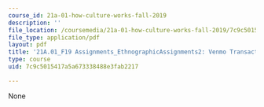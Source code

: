 ```yaml
---
course_id: 21a-01-how-culture-works-fall-2019
description: ''
file_location: /coursemedia/21a-01-how-culture-works-fall-2019/7c9c5015417a5a673338488e3fab2217_MIT21A_01F19_Assignment2_Ex2.pdf
file_type: application/pdf
layout: pdf
title: '21A.01_F19 Assignments_EthnographicAssignments2: Venmo Transactions'
type: course
uid: 7c9c5015417a5a673338488e3fab2217

---
```

None